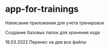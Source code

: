 # app-for-trainings
Написание приложения для учета тренировок

Создание базовых папок для хранения кода

18.03.2022
Перенес на дев все файлы
